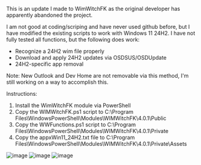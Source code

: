 This is an update I made to WimWitchFK as the original developer has apparently abandoned the project.

I am not good at coding/scriping and have never used github before, but I have modified the existing scripts to work with Windows 11 24H2. I have not fully tested all functions, but the following does work:
- Recognize a 24H2 wim file properly
- Download and apply 24H2 updates via OSDSUS/OSDUpdate
- 24H2-specific app removal

Note: New Outlook and Dev Home are not removable via this method, I'm still working on a way to accomplish this.

Instructions:
1. Install the WimWitchFK module via PowerShell
2. Copy the WIMWitchFK.ps1 script to C:\Program Files\WindowsPowerShell\Modules\WIMWitchFK\4.0.1\Public
3. Copy the WWFunctions.ps1 script to C:\Program Files\WindowsPowerShell\Modules\WIMWitchFK\4.0.1\Private
4. Copy the appxWin11_24H2.txt file to C:\Program Files\WindowsPowerShell\Modules\WIMWitchFK\4.0.1\Private\Assets


![image](https://github.com/user-attachments/assets/4020950a-e8d6-47ab-a2d8-541db508b2e3)
![image](https://github.com/user-attachments/assets/d97a2981-414d-4262-b61a-5935bc58420b)
![image](https://github.com/user-attachments/assets/a05b2578-a12e-4494-b165-8ea6ecd2c37c)
